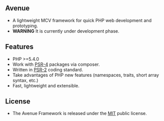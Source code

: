 ## Avenue
- A lightweight MCV framework for quick PHP web development and prototyping.
- **WARNING** It is currently under development phase.

## Features
- PHP >=5.4.0
- Work with [PSR-4](http://www.php-fig.org/psr/psr-4/) packages via composer.
- Written in [PSR-2](http://www.php-fig.org/psr/psr-2/) coding standard.
- Take advantages of PHP new features (namespaces, traits, short array syntax, etc.)
- Fast, lightweight and extensible.

## License
- The Avenue Framework is released under the [MIT](https://github.com/borisding/avenue/blob/master/LICENSE) public license.